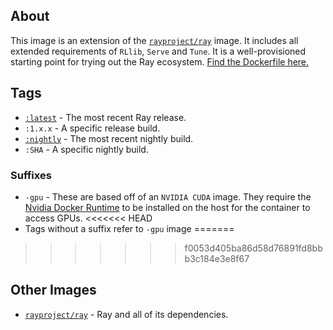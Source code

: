 ## About
This image is an extension of the [`rayproject/ray`](https://hub.docker.com/repository/docker/rayproject/ray) image. It includes all extended requirements of `RLlib`, `Serve` and `Tune`. It is a well-provisioned starting point for trying out the Ray ecosystem. [Find the Dockerfile here.](https://github.com/ray-project/ray/blob/master/docker/ray-ml/Dockerfile)




## Tags
* [`:latest`](https://hub.docker.com/repository/docker/rayproject/ray-ml/tags?page=1&name=latest) - The most recent Ray release.
* `:1.x.x` - A specific release build. 
* [`:nightly`](https://hub.docker.com/repository/docker/rayproject/ray-ml/tags?page=1&name=nightly) - The most recent nightly build.
* `:SHA` - A specific nightly build.

### Suffixes
* `-gpu` - These are based off of an `NVIDIA CUDA` image. They require the [Nvidia Docker Runtime](https://github.com/NVIDIA/nvidia-docker) to be installed on the host for the container to access GPUs.
<<<<<<< HEAD
* Tags without a suffix refer to `-gpu` image
=======
>>>>>>> f0053d405ba86d58d76891fd8bbb3c184e3e8f67

## Other Images
* [`rayproject/ray`](https://hub.docker.com/repository/docker/rayproject/ray) - Ray and all of its dependencies.
